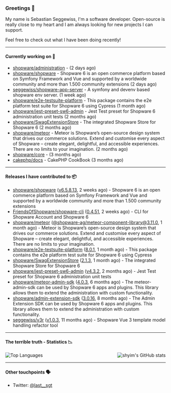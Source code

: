 ### Greetings 👋

My name is Sebastian Seggewiss, I'm a software developer.
Open-source is really close to my heart and I am always looking for new projects I can support.

Feel free to check out what I have been doing recently!

---

#### Currently working on 💪

- [shopware/administration](https://github.com/shopware/administration) -  (2 days ago)
- [shopware/shopware](https://github.com/shopware/shopware) - Shopware 6 is an open commerce platform based on Symfony Framework and Vue and supported by a worldwide community and more than 1.500 community extensions (2 days ago)
- [seggewiss/shopware-app-server](https://github.com/seggewiss/shopware-app-server) - A symfony and devenv based shopware env server. (1 week ago)
- [shopware/e2e-testsuite-platform](https://github.com/shopware/e2e-testsuite-platform) - This package contains the e2e platform test suite for Shopware 6 using Cypress (1 month ago)
- [shopware/jest-preset-sw6-admin](https://github.com/shopware/jest-preset-sw6-admin) - Jest Test preset for Shopware 6 administration unit tests (2 months ago)
- [shopware/SwagExtensionStore](https://github.com/shopware/SwagExtensionStore) - The integrated Shopware Store for Shopware 6 (2 months ago)
- [shopware/meteor](https://github.com/shopware/meteor) - Meteor is Shopware’s open-source design system that drives our commerce solutions. Extend and customise every aspect of Shopware – create elegant, delightful, and accessible experiences. There are no limits to your imagination. (2 months ago)
- [shopware/core](https://github.com/shopware/core) -  (3 months ago)
- [cakephp/docs](https://github.com/cakephp/docs) - CakePHP CookBook (3 months ago)

---

#### Releases I have contributed to 📦

- [shopware/shopware](https://github.com/shopware/shopware) ([v6.5.8.13](https://github.com/shopware/shopware/releases/tag/v6.5.8.13), 2 weeks ago) - Shopware 6 is an open commerce platform based on Symfony Framework and Vue and supported by a worldwide community and more than 1.500 community extensions
- [FriendsOfShopware/shopware-cli](https://github.com/FriendsOfShopware/shopware-cli) ([0.4.51](https://github.com/FriendsOfShopware/shopware-cli/releases/tag/0.4.51), 2 weeks ago) - CLI for Shopware Account and Shopware 6
- [shopware/meteor](https://github.com/shopware/meteor) ([@shopware-ag/meteor-component-library@3.11.0](https://github.com/shopware/meteor/releases/tag/%40shopware-ag/meteor-component-library%403.11.0), 1 month ago) - Meteor is Shopware’s open-source design system that drives our commerce solutions. Extend and customise every aspect of Shopware – create elegant, delightful, and accessible experiences. There are no limits to your imagination.
- [shopware/e2e-testsuite-platform](https://github.com/shopware/e2e-testsuite-platform) ([8.0.1](https://github.com/shopware/e2e-testsuite-platform/releases/tag/8.0.1), 1 month ago) - This package contains the e2e platform test suite for Shopware 6 using Cypress
- [shopware/SwagExtensionStore](https://github.com/shopware/SwagExtensionStore) ([2.1.3](https://github.com/shopware/SwagExtensionStore/releases/tag/2.1.3), 1 month ago) - The integrated Shopware Store for Shopware 6
- [shopware/jest-preset-sw6-admin](https://github.com/shopware/jest-preset-sw6-admin) ([v4.3.2](https://github.com/shopware/jest-preset-sw6-admin/releases/tag/v4.3.2), 2 months ago) - Jest Test preset for Shopware 6 administration unit tests
- [shopware/meteor-admin-sdk](https://github.com/shopware/meteor-admin-sdk) ([4.0.3](https://github.com/shopware/meteor-admin-sdk/releases/tag/4.0.3), 6 months ago) - The meteor-admin-sdk can be used by Shopware 6 apps and plugins. This library allows them to extend the administration with custom functionality.
- [shopware/admin-extension-sdk](https://github.com/shopware/admin-extension-sdk) ([3.0.16](https://github.com/shopware/admin-extension-sdk/releases/tag/3.0.16), 8 months ago) - The Admin Extension SDK can be used by Shopware 6 apps and plugins. This library allows them to extend the administration with custom functionality.
- [seggewiss/v3r](https://github.com/seggewiss/v3r) ([v1.0.3](https://github.com/seggewiss/v3r/releases/tag/v1.0.3), 11 months ago) - Shopware Vue 3 template model handling refactor tool

---

#### The terrible truth - Statistics 📉

<img align="right" alt="shyim's GitHub stats" src="https://github-readme-stats.vercel.app/api?username=seggewiss&count_private=1&show_icons=true&" />

![Top Languages](https://github-readme-stats.vercel.app/api/top-langs/?username=seggewiss)

---

#### Other touchpoints 🗣

- Twitter: [@last__sgt](https://twitter.com/last__sgt)
